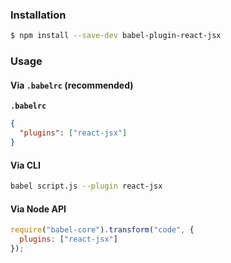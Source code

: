 ### Installation

```sh
$ npm install --save-dev babel-plugin-react-jsx
```

### Usage

#### Via `.babelrc` (recommended)

**`.babelrc`**

```json
{
  "plugins": ["react-jsx"]
}
```

#### Via CLI

```sh
babel script.js --plugin react-jsx
```

#### Via Node API

```js
require("babel-core").transform("code", {
  plugins: ["react-jsx"]
});
```
